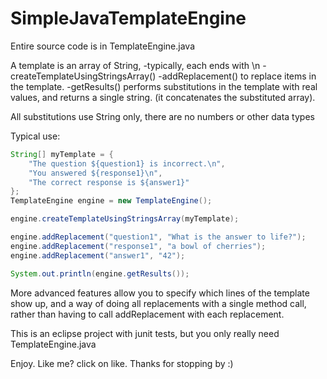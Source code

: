 # SimpleJavaTemplateEngine

Entire source code is in TemplateEngine.java

A template is an array of String,
-typically, each ends with \n
-createTemplateUsingStringsArray() 
-addReplacement() to replace items in the template.
-getResults() performs substitutions in the template with real values,
   and returns a single string. (it concatenates the substituted array). 

All substitutions use String only, there are no numbers or other data types

Typical use:

```java
String[] myTemplate = {
    "The question ${question1} is incorrect.\n", 
    "You answered ${response1}\n", 
    "The correct response is ${answer1}"
};
TemplateEngine engine = new TemplateEngine();

engine.createTemplateUsingStringsArray(myTemplate);

engine.addReplacement("question1", "What is the answer to life?");
engine.addReplacement("response1", "a bowl of cherries");
engine.addReplacement("answer1", "42");

System.out.println(engine.getResults());		
```

More advanced features allow you to specify which lines of the template show up, and a way of doing all replacements with a single method call, rather than having to call addReplacement with each replacement.

This is an eclipse project with junit tests, but you only really need TemplateEngine.java

Enjoy.  Like me?  click on like. Thanks for stopping by :)

